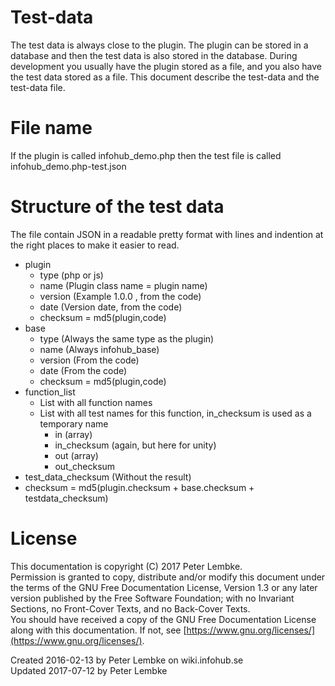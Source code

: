 # Test-data
The test data is always close to the plugin. The plugin can be stored in a database and then the test data is also stored in the database. During development you usually have the plugin stored as a file, and you also have the test data stored as a file. This document describe the test-data and the test-data file.  

# File name
If the plugin is called infohub_demo.php then the test file is called infohub_demo.php-test.json   

# Structure of the test data
The file contain JSON in a readable pretty format with lines and indention at the right places to make it easier to read.  

- plugin
    - type (php or js)
    - name (Plugin class name = plugin name)
    - version (Example 1.0.0 , from the code)
    - date (Version date, from the code)
    - checksum = md5(plugin,code)
- base
    - type (Always the same type as the plugin)
    - name (Always infohub_base)
    - version (From the code)
    - date (From the code)
    - checksum = md5(plugin,code)
- function_list
    - List with all function names
    - List with all test names for this function, in_checksum is used as a temporary name
        - in (array)
        - in_checksum (again, but here for unity)
        - out (array)
        - out_checksum
- test_data_checksum (Without the result)
- checksum = md5(plugin.checksum + base.checksum + testdata_checksum)

# License
This documentation is copyright (C) 2017 Peter Lembke.  
Permission is granted to copy, distribute and/or modify this document under the terms of the GNU Free Documentation License, Version 1.3 or any later version published by the Free Software Foundation; with no Invariant Sections, no Front-Cover Texts, and no Back-Cover Texts.  
You should have received a copy of the GNU Free Documentation License along with this documentation. If not, see [https://www.gnu.org/licenses/](https://www.gnu.org/licenses/).  

Created 2016-02-13 by Peter Lembke on wiki.infohub.se  
Updated 2017-07-12 by Peter Lembke  
